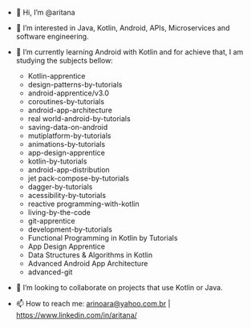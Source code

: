 - 👋 Hi, I’m @aritana
- 👀 I’m interested in Java, Kotlin, Android, APIs, Microservices and software engineering.
- 🌱 I’m currently learning Android with Kotlin and for achieve that, I am studying the subjects bellow:
  - Kotlin-apprentice
  - design-patterns-by-tutorials
  - android-apprentice/v3.0
  - coroutines-by-tutorials
  - android-app-architecture
  - real world-android-by-tutorials
  - saving-data-on-android
  - mutiplatform-by-tutorials
  - animations-by-tutorials
  - app-design-apprentice
  - kotlin-by-tutorials
  - android-app-distribution
  - jet pack-compose-by-tutorials
  - dagger-by-tutorials
  - acessibility-by-tutorials
  - reactive programming-with-kotlin
  - living-by-the-code
  - git-apprentice
  - development-by-tutorials
  - Functional Programming in Kotlin by Tutorials
  - App Design Apprentice
  - Data Structures & Algorithms in Kotlin
  - Advanced Android App Architecture
  - advanced-git

- 💞️ I’m looking to collaborate on projects that use Kotlin or Java.
- 📫 How to reach me: arinoara@yahoo.com.br | https://www.linkedin.com/in/aritana/

<!---
aritana/aritana is a ✨ special ✨ repository because its `README.md` (this file) appears on your GitHub profile.
You can click the Preview link to take a look at your changes.
--->
